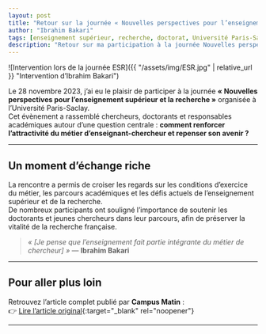 ```yaml
---
layout: post
title: "Retour sur la journée « Nouvelles perspectives pour l’enseignement supérieur et la recherche » – Université Paris-Saclay"
author: "Ibrahim Bakari"
tags: [enseignement supérieur, recherche, doctorat, Université Paris-Saclay]
description: "Retour sur ma participation à la journée Nouvelles perspectives pour l’ESR organisée à l’Université Paris-Saclay, avec échanges autour de l’avenir du métier d’enseignant-chercheur."
---
```


![Intervention lors de la journée ESR]({{ "/assets/img/ESR.jpg" | relative_url }} "Intervention d’Ibrahim Bakari")

Le 28 novembre 2023, j’ai eu le plaisir de participer à la journée **« Nouvelles perspectives pour l’enseignement supérieur et la recherche »** organisée à l’Université Paris-Saclay.  
Cet évènement a rassemblé chercheurs, doctorants et responsables académiques autour d’une question centrale : **comment renforcer l’attractivité du métier d’enseignant-chercheur et repenser son avenir ?**

---

## Un moment d’échange riche
La rencontre a permis de croiser les regards sur les conditions d’exercice du métier, les parcours académiques et les défis actuels de l’enseignement supérieur et de la recherche.  
De nombreux participants ont souligné l’importance de soutenir les doctorants et jeunes chercheurs dans leur parcours, afin de préserver la vitalité de la recherche française.

> *« [Je pense que l’enseignement fait partie intégrante du métier de chercheur] »* — **Ibrahim Bakari**

---

## Pour aller plus loin
Retrouvez l’article complet publié par **Campus Matin** :  
👉 [Lire l’article original](https://www.campusmatin.com/metiers-carrieres/concours-recrutement/enseignant-chercheur-un-metier-passion-une-attractivite-a-renforcer.html){:target="_blank" rel="noopener"}

---
